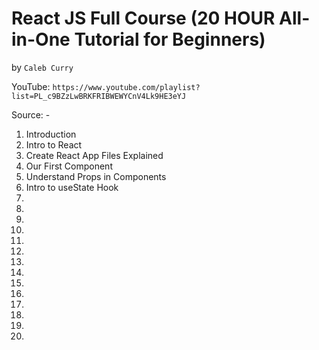 # React JS Full Course (20 HOUR All-in-One Tutorial for Beginners)
by `Caleb Curry`

YouTube: `https://www.youtube.com/playlist?list=PL_c9BZzLwBRKFRIBWEWYCnV4Lk9HE3eYJ`

Source: -

1. Introduction
2. Intro to React
3. Create React App Files Explained
4. Our First Component
5. Understand Props in Components
6. Intro to useState Hook
7.
8.
9.
10.
11.
12.
13.
14.
15.
16.
17.
18.
19.
20.

